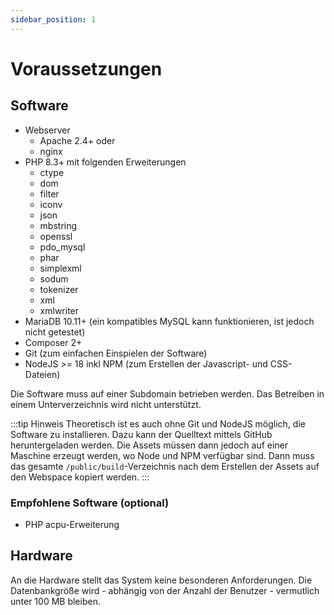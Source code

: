 ```yaml
---
sidebar_position: 1
---
```


# Voraussetzungen

## Software
* Webserver
  * Apache 2.4+ oder
  * nginx
* PHP 8.3+ mit folgenden Erweiterungen
  * ctype
  * dom
  * filter
  * iconv
  * json
  * mbstring
  * openssl
  * pdo_mysql
  * phar
  * simplexml
  * sodum
  * tokenizer
  * xml
  * xmlwriter
* MariaDB 10.11+ (ein kompatibles MySQL kann funktionieren, ist jedoch nicht getestet)
* Composer 2+
* Git (zum einfachen Einspielen der Software)
* NodeJS >= 18 inkl NPM (zum Erstellen der Javascript- und CSS-Dateien)

Die Software muss auf einer Subdomain betrieben werden. Das Betreiben in einem Unterverzeichnis wird nicht unterstützt.

:::tip Hinweis
Theoretisch ist es auch ohne Git und NodeJS möglich, die Software zu installieren. Dazu kann der Quelltext mittels GitHub
heruntergeladen werden. Die Assets müssen dann jedoch auf einer Maschine erzeugt werden, wo Node und NPM verfügbar sind.
Dann muss das gesamte `/public/build`-Verzeichnis nach dem Erstellen der Assets auf den Webspace kopiert werden.
:::

### Empfohlene Software (optional)

* PHP acpu-Erweiterung

## Hardware

An die Hardware stellt das System keine besonderen Anforderungen. Die Datenbankgröße wird - abhängig von der Anzahl der
Benutzer - vermutlich unter 100 MB bleiben.